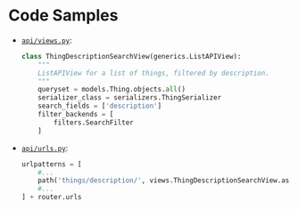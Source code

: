 # Code Samples

* [`api/views.py`](./api/views.py):

  ```python
  class ThingDescriptionSearchView(generics.ListAPIView):
      """
      ListAPIView for a list of things, filtered by description.
      """
      queryset = models.Thing.objects.all()
      serializer_class = serializers.ThingSerializer
      search_fields = ['description']
      filter_backends = [
          filters.SearchFilter
      ]
  ```

* [`api/urls.py`](../api/urls.py):

  ```python
  urlpatterns = [
      #...
      path('things/description/', views.ThingDescriptionSearchView.as_view()),
      #...
  ] + router.urls
  ```
